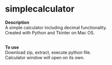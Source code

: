 # simplecalculator
<b>Description</b> <br>
A simple calculator including decimal functionality.<br>
Created with Python and Tkinter on Mac OS.<br><br>

<b>To use</b> <br>
Download zip, extract, execute python file.<br>
Calculator window will open on its own.
